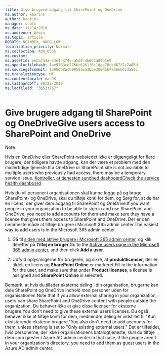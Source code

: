 ```yaml
---
title: Give brugere adgang til SharePoint og OneDrive
ms.author: kaarins
author: kaarins
manager: scotv
ms.date: 11/14/2018
ms.audience: Admin
ms.topic: article
ROBOTS: NOINDEX, NOFOLLOW
localization_priority: Normal
ms.collection: Adm_O365
ms.custom: ''
ms.assetid: cebb7a4a-33e1-474e-a5d0-dbd02a80b1e9
ms.openlocfilehash: 1be9763ce7766c6261f0c1dae78ced6727c7a88d
ms.sourcegitcommit: 1d98db8acb9959aba3b5e308a567ade6b62da56c
ms.translationtype: MT
ms.contentlocale: da-DK
ms.lasthandoff: 08/22/2019
ms.locfileid: "36523757"
---
```

# <a name="give-users-access-to-sharepoint-and-onedrive"></a><span data-ttu-id="f3323-102">Give brugere adgang til SharePoint og OneDrive</span><span class="sxs-lookup"><span data-stu-id="f3323-102">Give users access to SharePoint and OneDrive</span></span>

> [!NOTE]
> <span data-ttu-id="f3323-103">Hvis en OneDrive eller SharePoint-webstedet ikke er tilgængeligt for flere brugere, der tidligere havde adgang, kan der være et problem med den midlertidige tjeneste.</span><span class="sxs-lookup"><span data-stu-id="f3323-103">If a OneDrive or SharePoint site is not available to multiple users who previously had access, there may be a temporary service issue.</span></span> [<span data-ttu-id="f3323-104">Kontroller, at tjenesten sundhed dashboard</span><span class="sxs-lookup"><span data-stu-id="f3323-104">Check the service health dashboard</span></span>](https://portal.office.com/adminportal/home#/servicehealth)
  
<span data-ttu-id="f3323-105">Hvis du vil personer i organisationen skal kunne logge på og bruge SharePoint- og OneDrive, skal du tilføje konti for dem, og Sørg for, at de har en licens, der giver dem adgang til SharePoint og OneDrive.</span><span class="sxs-lookup"><span data-stu-id="f3323-105">If you want people in your organization to be able to sign in and use SharePoint and OneDrive, you need to add accounts for them and make sure they have a license that gives them access to SharePoint and OneDrive.</span></span> <span data-ttu-id="f3323-106">Der er den nemmeste måde at tilføje brugere i Microsoft 365 admin center.</span><span class="sxs-lookup"><span data-stu-id="f3323-106">The easiest way to add users is in the Microsoft 365 admin center.</span></span>
  
1. <span data-ttu-id="f3323-107">Gå til [siden med aktive brugere i Microsoft 365 admin center](https://portal.office.com/adminportal/home#/users), og klik derefter på **Tilføj en bruger**.</span><span class="sxs-lookup"><span data-stu-id="f3323-107">Go to the [Active users page in the Microsoft 365 admin center](https://portal.office.com/adminportal/home#/users), and then click **Add a user**.</span></span>
    
2. <span data-ttu-id="f3323-108">Udfyld oplysningerne for brugeren, og sikre, at **produktlicenser**, der er tildelt en licens og **SharePoint Online** er markeret.</span><span class="sxs-lookup"><span data-stu-id="f3323-108">Fill in the information for the user, and make sure that under **Product licenses**, a license is assigned and **SharePoint Online** is selected.</span></span> 
    
<span data-ttu-id="f3323-109">Bemærk, at hvis du tillader eksterne deling i din organisation, brugerne kan dele SharePoint og OneDrive indhold med personer uden for organisationen.</span><span class="sxs-lookup"><span data-stu-id="f3323-109">Note that if you allow external sharing in your organization, users can share SharePoint and OneDrive content with people outside the organization.</span></span> <span data-ttu-id="f3323-110">Du behøver ikke at give disse licenser for eksterne brugere.</span><span class="sxs-lookup"><span data-stu-id="f3323-110">You don't need to give these external users licenses.</span></span> <span data-ttu-id="f3323-111">Du også behøver ikke at tilføje konti for dem, medmindre deling er indstillet til "Kun eksisterende eksterne brugere."</span><span class="sxs-lookup"><span data-stu-id="f3323-111">You also don't need to add accounts for them, unless sharing is set to "Only existing external users."</span></span> <span data-ttu-id="f3323-112">Det er tilfældet, hvis personerne, der ikke i organisationens katalogtjeneste, skal du tilføje dem som gæster i Azure AD admin center.</span><span class="sxs-lookup"><span data-stu-id="f3323-112">In that case, if the people aren't in your organization's directory, you need to add them as guest users in the Azure AD admin center.</span></span>
  

